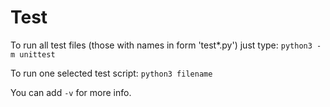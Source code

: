 # Test

To run all test files (those with names in form 'test*.py') just type: ``` python3 -m unittest ```

To run one selected test script: ``` python3 filename ```

You can add ```-v``` for more info.